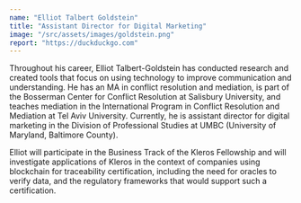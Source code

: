 ```yaml
---
name: "Elliot Talbert Goldstein"
title: "Assistant Director for Digital Marketing"
image: "/src/assets/images/goldstein.png"
report: "https://duckduckgo.com"
---
```


Throughout his career, Elliot Talbert-Goldstein has conducted research and created tools that focus on using technology to improve communication and understanding. He has an MA in conflict resolution and mediation, is part of the Bosserman Center for Conflict Resolution at Salisbury University, and teaches mediation in the International Program in Conflict Resolution and Mediation at Tel Aviv University. Currently, he is assistant director for digital marketing in the Division of Professional Studies at UMBC (University of Maryland, Baltimore County).

Elliot will participate in the Business Track of the Kleros Fellowship and will investigate applications of Kleros in the context of companies using blockchain for traceability certification, including the need for oracles to verify data, and the regulatory frameworks that would support such a certification.
